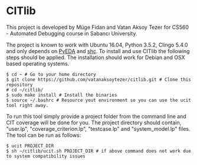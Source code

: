 # CITlib
This project is developed by Müge Fidan and Vatan Aksoy Tezer for CS560 - Automated Debugging course in Sabancı University.

The project is known to work with Ubuntu 16.04, Python 3.5.2, Clingo 5.4.0 and only depends on [PyEDA](https://pyeda.readthedocs.io/en/latest/overview.html) and [shc](https://linux.die.net/man/1/shc). To install and use CITlib the following steps should be applied. The installation should work for Debian and OSX based operating systems.

```
$ cd ~ # Go to your home directory
$ git clone https://github.com/vatanaksoytezer/citlib.git # Clone this repository
# cd ~/citlib/
$ sudo make install # Install the binaries
$ source ~/.bashrc # Resource yout environment so you can use the ucit tool right away.
```

To run this tool simply provide a project folder from the command line and CIT coverage will be done for you. The project directory should contain, "user.lp", "coverage_criterion.lp", "testcase.lp" and "system_model.lp" files. The tool can be run as follows:

```
$ ucit PROJECT_DIR
$ sh ~/citlib/ucit.sh PROJECT_DIR # if above command does not work due to system compatibility issues
```